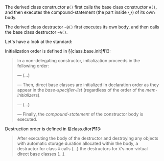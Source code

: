 The derived class constructor `B()` first calls the base class constructor `A()`, and then executes the compound-statement (the part inside `{}`) of its own body.

The derived class destructor `~B()` first executes its own body, and then calls the base class destructor `~A()`.

Let's have a look at the standard:

Initialization order is defined in  §[class.base.init]¶13:

> In a non-delegating constructor, initialization proceeds in the following order:
>
> — (...)
>
> — Then, direct base classes are initialized in declaration order as they appear in the *base-specifier-list* (regardless of the order of the *mem-initializer*s).
>
> — (...)
>
> — Finally, the *compound-statement* of the constructor body is executed.

Destruction order is defined in §[class.dtor]¶13:

> After executing the body of the destructor and destroying any objects with automatic storage duration allocated within the body, a destructor for class `X` calls (...) the destructors for `X`'s non-virtual direct base classes (...).
